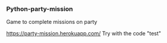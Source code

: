 ### Python-party-mission
Game to complete missions on party

https://party-mission.herokuapp.com/
Try with the code "test"
